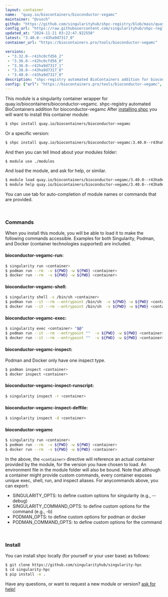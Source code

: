 ```yaml
---
layout: container
name:  "quay.io/biocontainers/bioconductor-vegamc"
maintainer: "@vsoch"
github: "https://github.com/singularityhub/shpc-registry/blob/main/quay.io/biocontainers/bioconductor-vegamc/container.yaml"
config_url: "https://raw.githubusercontent.com/singularityhub/shpc-registry/main/quay.io/biocontainers/bioconductor-vegamc/container.yaml"
updated_at: "2024-11-21 03:22:47.922558"
latest: "3.40.0--r43ha9d7317_0"
container_url: "https://biocontainers.pro/tools/bioconductor-vegamc"

versions:
 - "3.32.0--r41hc0cfd56_2"
 - "3.36.0--r42hc0cfd56_0"
 - "3.36.0--r42ha9d7317_1"
 - "3.38.0--r43ha9d7317_0"
 - "3.40.0--r43ha9d7317_0"
description: "shpc-registry automated BioContainers addition for bioconductor-vegamc"
config: {"url": "https://biocontainers.pro/tools/bioconductor-vegamc", "maintainer": "@vsoch", "description": "shpc-registry automated BioContainers addition for bioconductor-vegamc", "latest": {"3.40.0--r43ha9d7317_0": "sha256:3190d2add6abe06bf7851bed01abf33831052b2e7816133add4bb40496d1e0a5"}, "tags": {"3.32.0--r41hc0cfd56_2": "sha256:1b40ecae1fd4f39679f129563b7287b702f0200ff80d1e94fd4738f6df5e2a31", "3.36.0--r42hc0cfd56_0": "sha256:8d9df5a17ab3d60b59ce00bb91baf0bc24e8232c6c678773c3e838a715fff28a", "3.36.0--r42ha9d7317_1": "sha256:84834ea0cad4b719fdcfe8b1f98a2e3c7668464dc8fd7e47bb95bd8493991cb5", "3.38.0--r43ha9d7317_0": "sha256:1dbb6f33575412707fd56a08786f714a157b0c8cb588449fa1ac4a8d092df3d0", "3.40.0--r43ha9d7317_0": "sha256:3190d2add6abe06bf7851bed01abf33831052b2e7816133add4bb40496d1e0a5"}, "docker": "quay.io/biocontainers/bioconductor-vegamc"}
---
```


This module is a singularity container wrapper for quay.io/biocontainers/bioconductor-vegamc.
shpc-registry automated BioContainers addition for bioconductor-vegamc
After [installing shpc](#install) you will want to install this container module:


```bash
$ shpc install quay.io/biocontainers/bioconductor-vegamc
```

Or a specific version:

```bash
$ shpc install quay.io/biocontainers/bioconductor-vegamc:3.40.0--r43ha9d7317_0
```

And then you can tell lmod about your modules folder:

```bash
$ module use ./modules
```

And load the module, and ask for help, or similar.

```bash
$ module load quay.io/biocontainers/bioconductor-vegamc/3.40.0--r43ha9d7317_0
$ module help quay.io/biocontainers/bioconductor-vegamc/3.40.0--r43ha9d7317_0
```

You can use tab for auto-completion of module names or commands that are provided.

<br>

### Commands

When you install this module, you will be able to load it to make the following commands accessible.
Examples for both Singularity, Podman, and Docker (container technologies supported) are included.

#### bioconductor-vegamc-run:

```bash
$ singularity run <container>
$ podman run --rm  -v ${PWD} -w ${PWD} <container>
$ docker run --rm  -v ${PWD} -w ${PWD} <container>
```

#### bioconductor-vegamc-shell:

```bash
$ singularity shell -s /bin/sh <container>
$ podman run --it --rm --entrypoint /bin/sh  -v ${PWD} -w ${PWD} <container>
$ docker run --it --rm --entrypoint /bin/sh  -v ${PWD} -w ${PWD} <container>
```

#### bioconductor-vegamc-exec:

```bash
$ singularity exec <container> "$@"
$ podman run --it --rm --entrypoint ""  -v ${PWD} -w ${PWD} <container> "$@"
$ docker run --it --rm --entrypoint ""  -v ${PWD} -w ${PWD} <container> "$@"
```

#### bioconductor-vegamc-inspect:

Podman and Docker only have one inspect type.

```bash
$ podman inspect <container>
$ docker inspect <container>
```

#### bioconductor-vegamc-inspect-runscript:

```bash
$ singularity inspect -r <container>
```

#### bioconductor-vegamc-inspect-deffile:

```bash
$ singularity inspect -d <container>
```



#### bioconductor-vegamc

```bash
$ singularity run <container>
$ podman run --rm  -v ${PWD} -w ${PWD} <container>
$ docker run --rm  -v ${PWD} -w ${PWD} <container>
```


In the above, the `<container>` directive will reference an actual container provided
by the module, for the version you have chosen to load. An environment file in the
module folder will also be bound. Note that although a container
might provide custom commands, every container exposes unique exec, shell, run, and
inspect aliases. For anycommands above, you can export:

 - SINGULARITY_OPTS: to define custom options for singularity (e.g., --debug)
 - SINGULARITY_COMMAND_OPTS: to define custom options for the command (e.g., -b)
 - PODMAN_OPTS: to define custom options for podman or docker
 - PODMAN_COMMAND_OPTS: to define custom options for the command

<br>

### Install

You can install shpc locally (for yourself or your user base) as follows:

```bash
$ git clone https://github.com/singularityhub/singularity-hpc
$ cd singularity-hpc
$ pip install -e .
```

Have any questions, or want to request a new module or version? [ask for help!](https://github.com/singularityhub/singularity-hpc/issues)
